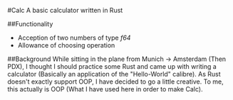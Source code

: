 #Calc
A basic calculator written in Rust

##Functionality
- Acception of two numbers of type *f64*
- Allowance of choosing operation

##Background
While sitting in the plane from Munich -> Amsterdam (Then PDX), I thought
I should practice some Rust and came up with writing a calculator (Basically
an application of the "Hello-World" calibre).
As Rust doesn't exactly support OOP, I have decided to go a little creative.
To me, this actually is OOP (What I have used here in order to make Calc).

 
